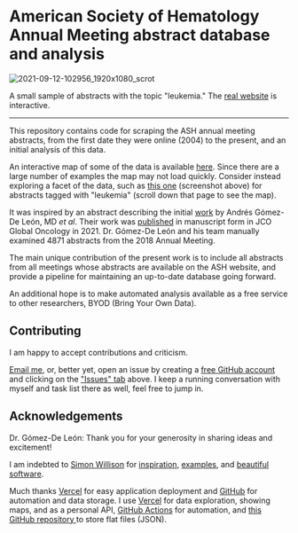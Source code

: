 # American Society of Hematology Annual Meeting abstract database and analysis

![2021-09-12-102956_1920x1080_scrot](https://user-images.githubusercontent.com/34774299/132993443-3584de79-69e5-434c-ab5e-bfcc4c43e260.png)

A small sample of abstracts with the topic "leukemia." The [real website](https://ash-abstracts.vercel.app/abstracts_small/abstracts) is interactive.

---

This repository contains code for scraping the ASH annual meeting abstracts, 
from the first date they were online (2004) to the present, and an initial analysis of this data.

An interactive map of some of the data is available 
[here](https://ash-abstracts.vercel.app/abstracts_small/abstracts). 
Since there are a large number of examples the map may not load quickly.
Consider instead exploring a facet of the data, 
such as [this one](https://ash-abstracts.vercel.app/abstracts_small/abstracts?_facet_array=topics&topics__arraycontains=leukemia) (screenshot above) for abstracts tagged with "leukemia" (scroll down that page to see the map).

It was inspired by an abstract describing the initial [work](https://doi.org/10.1182/blood-2019-130053) 
by Andrés Gómez-De León, MD *et al*. 
Their work was [published](https://pubmed.ncbi.nlm.nih.gov/?term=33909458)
in manuscript form in JCO Global Oncology in 2021.
Dr. Gómez-De León and his team manually examined 4871 abstracts from the 2018 Annual Meeting. 

The main unique contribution of the present work is to include 
all abstracts from all meetings whose abstracts are available on the ASH website,
and provide a pipeline for maintaining an up-to-date database going forward.

An additional hope is to make automated analysis available 
as a free service to other researchers,
BYOD (Bring Your Own Data).

## Contributing

I am happy to accept contributions and criticism.

[Email me](http://www.beauhilton.com/contact.html),
or, better yet,
open an issue by creating a [free GitHub account](https://github.com/join) 
and clicking on the ["Issues" tab](https://github.com/cbeauhilton/ash-abstracts/issues) above.
I keep a running conversation with myself and task list there as well, 
feel free to jump in.

## Acknowledgements

Dr. Gómez-De León: Thank you for your generosity in sharing ideas and excitement!

I am indebted to [Simon Willison](https://simonwillison.net/) 
for [inspiration](https://youtu.be/Lig2gxPEZPo), 
 [examples](https://datasette.io/examples),
 and [beautiful](https://github.com/simonw/datasette) 
 [software](https://github.com/simonw/sqlite-utils). 

Much thanks [Vercel](https://ash-abstracts.vercel.app/abstracts_small/abstracts) 
for easy application deployment 
and [GitHub](https://github.com/) for automation and data storage. 
I use [Vercel](https://vercel.com/) for data exploration, showing maps, and as a personal API, 
[GitHub Actions](https://github.com/features/actions) for automation,
and [this GitHub repository ](https://github.com/cbeauhilton/ash-files) to store flat files (JSON).
